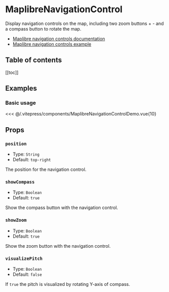 <script setup>
  import { MaplibreNavigationControlDemo } from '../../.vitepress/components/index.js';
</script>

# MaplibreNavigationControl

Display navigation controls on the map, including two zoom buttons + - and a compass button to rotate the map.

- [Maplibre navigation controls documentation](https://maplibre.org/maplibre-gl-js/docs/API/classes/NavigationControl/)
- [Maplibre navigation controls example](maplibre.org/maplibre-gl-js/docs/examples/navigation/)


<h2>Table of contents</h2>

[[toc]]

## Examples

### Basic usage

<ClientOnly>
  <MaplibreNavigationControlDemo style="margin-top: 1em;" />
</ClientOnly>

<<< @/.vitepress/components/MaplibreNavigationControlDemo.vue{10}

## Props

### `position`

- Type: `String`
- Default: `top-right`

The position for the navigation control.

### `showCompass`

- Type: `Boolean`
- Default: `true`

Show the compass button with the navigation control.

### `showZoom`

- Type: `Boolean`
- Default: `true`

Show the zoom button with the navigation control.

### `visualizePitch`

- Type: `Boolean`
- Default: `false`

If `true` the pitch is visualized by rotating Y-axis of compass.
